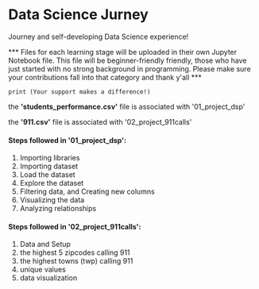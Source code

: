 # Data Science Jurney
Journey and self-developing Data Science experience! 

*** Files for each learning stage will be uploaded in their own Jupyter Notebook file. 
    This file will be beginner-friendly friendly, those who have just started with no strong background in programming.
    Please make sure your contributions fall into that category and thank y'all ***
    
    print (Your support makes a difference!)
    
    
the **'students_performance.csv'** file is associated with '01_project_dsp'

the **'911.csv'** file is associated with '02_project_911calls'

#### Steps followed in '01_project_dsp':

1. Importing libraries
2. Importing dataset
3. Load the dataset
4. Explore the dataset
5. Filtering data, and Creating new columns
6. Visualizing the data
7. Analyzing relationships


#### Steps followed in '02_project_911calls':
1. Data and Setup
2. the highest 5 zipcodes calling 911
3. the highest towns (twp) calling 911
4. unique values
5. data visualization
